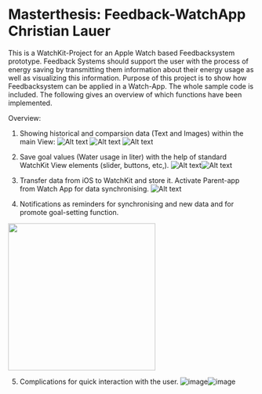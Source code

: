 # Masterthesis: Feedback-WatchApp Christian Lauer

This is a WatchKit-Project for an Apple Watch based Feedbacksystem prototype.
Feedback Systems should support the user with the process of energy saving by transmitting them information about their energy usage as well as visualizing this information.
Purpose of this project is to show how Feedbacksystem can be applied in a Watch-App.
The whole sample code is included. The following gives an overview of which functions have been implemented.

Overview:

1. Showing historical and comparsion data (Text and Images) within the main View:
![Alt text](http://imgur.com/QezdLIa.jpg)
![Alt text](http://imgur.com/niZ1UT8.jpg)
![Alt text](http://imgur.com/X7biEl8.jpg)

2. Save goal values (Water usage in liter) with the help of standard WatchKit View elements (slider, buttons, etc,).
![Alt text](http://imgur.com/d48UAbm.jpg)![Alt text](http://imgur.com/opHGjjE.jpg)

3. Transfer data from iOS to WatchKit and store it. Activate Parent-app from Watch App for data synchronising.
![Alt text](http://imgur.com/eOXskRV.jpg)

4. Notifications as reminders for synchronising and new data and for promote goal-setting function.
<img src="http://imgur.com/3gqmGOz.jpg" width="300"/> 

5. Complications for quick interaction with the user.
![image](http://imgur.com/wff6Sr3.jpg)![image](http://imgur.com/pobArAp.jpg)

